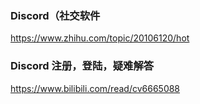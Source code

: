 ### Discord（社交软件
https://www.zhihu.com/topic/20106120/hot

### Discord 注册，登陆，疑难解答
https://www.bilibili.com/read/cv6665088
